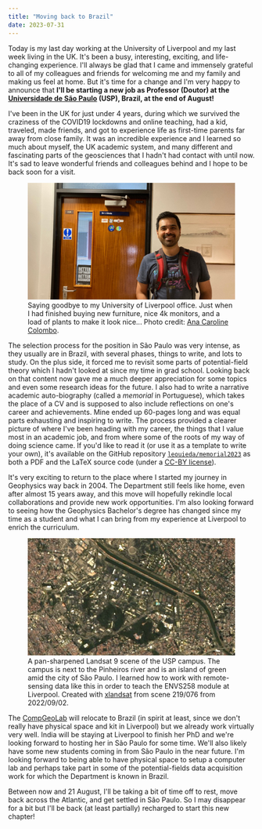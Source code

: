 ```yaml
---
title: "Moving back to Brazil"
date: 2023-07-31
---
```


Today is my last day working at the University of Liverpool and my last week
living in the UK.
It's been a busy, interesting, exciting, and life-changing experience.
I'll always be glad that I came and immensely grateful to all of my colleagues
and friends for welcoming me and my family and making us feel at home.
But it's time for a change and I'm very happy to announce that **I'll be
starting a new job as Professor (Doutor) at the
[Universidade de São Paulo](https://www.iag.usp.br/) (USP), Brazil,
at the end of August!**

I've been in the UK for just under 4 years, during which we survived the
craziness of the COVID19 lockdowns and online teaching, had a kid, traveled,
made friends, and got to experience life as first-time parents far away from
close family.
It was an incredible experience and I learned so much about myself, the UK
academic system, and many different and fascinating parts of the geosciences
that I hadn't had contact with until now.
It's sad to leave wonderful friends and colleagues behind and I hope to be back
soon for a visit.

<figure>
<img src="../images/liverpool-office-door-2023.jpg" alt="Photo of me smiling in front of my office door at the University of Liverpool. The door has 5 stickers and a name plate reading 'Dr L Uieda'.">
<figcaption>
Saying goodbye to my University of Liverpool office.
Just when I had finished buying new furniture, nice 4k monitors, and a load of
plants to make it look nice...
Photo credit:
<a href="https://www.acarolcolombo.com/">Ana Caroline Colombo</a>.
</figcaption>
</figure>

The selection process for the position in São Paulo was very intense, as they
usually are in Brazil, with several phases, things to write, and lots to study.
On the plus side, it forced me to revisit some parts of potential-field theory
which I hadn't looked at since my time in grad school.
Looking back on that content now gave me a much deeper appreciation for some
topics and even some research ideas for the future.
I also had to write a narrative academic auto-biography (called a *memorial* in
Portuguese), which takes the place of a CV and is supposed to also include
reflections on one's career and achievements.
Mine ended up 60-pages long and was equal parts exhausting and inspiring to
write.
The process provided a clearer picture of where I've been heading with my
career, the things that I value most in an academic job, and from where some of
the roots of my way of doing science came.
If you'd like to read it (or use it as a template to write your own), it's
available on the GitHub repository
<i class="fab fa-github" aria-hidden="true"></i>
[`leouieda/memorial2023`](https://github.com/leouieda/memorial2023)
as both a PDF and the LaTeX source code (under a
[CC-BY license](http://creativecommons.org/licenses/by/4.0/)).

It's very exciting to return to the place where I started my journey in
Geophysics way back in 2004.
The Department still feels like home, even after almost 15 years away, and this
move will hopefully rekindle local collaborations and provide new work
opportunities.
I'm also looking forward to seeing how the Geophysics Bachelor's degree has
changed since my time as a student and what I can bring from my experience at
Liverpool to enrich the curriculum.

<figure>
<img src="../images/usp-landsat.jpg" alt="Satellite image of the USP campus with a lot of green areas and a river running next to it.">
<figcaption>
A pan-sharpened Landsat 9 scene of the USP campus. The campus is next to the
Pinheiros river and is an island of green amid the city of São Paulo.
I learned how to work with remote-sensing data like this in order to teach
the ENVS258 module at Liverpool.
Created with
<a href="https://www.compgeolab.org/xlandsat">xlandsat</a>
from scene 219/076 from 2022/09/02.
</figcaption>
</figure>

The [CompGeoLab](https://www.compgeolab.org/) will relocate to Brazil (in
spirit at least, since we don't really have physical space and kit in
Liverpool) but we already work virtually very well.
India will be staying at Liverpool to finish her PhD and we're looking forward
to hosting her in São Paulo for some time.
We'll also likely have some new students coming in from São Paulo in the near
future.
I'm looking forward to being able to have physical space to setup a computer
lab and perhaps take part in some of the potential-fields data acquisition work
for which the Department is known in Brazil.

Between now and 21 August, I'll be taking a bit of time off to rest, move
back across the Atlantic, and get settled in São Paulo.
So I may disappear for a bit but I'll be back (at least partially) recharged to
start this new chapter!
